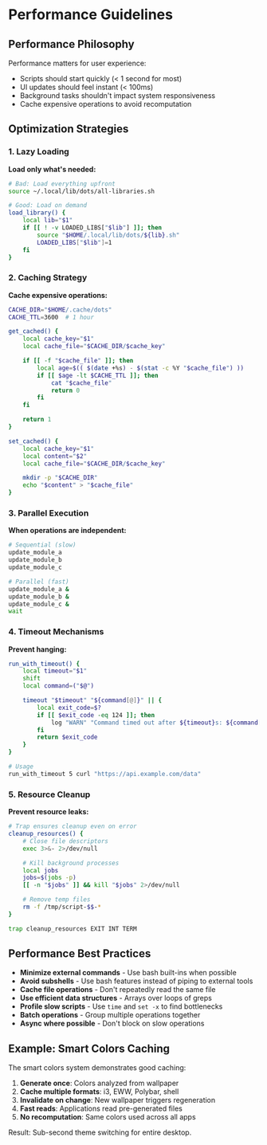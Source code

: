 # Performance Guidelines

## Performance Philosophy

Performance matters for user experience:

- Scripts should start quickly (< 1 second for most)
- UI updates should feel instant (< 100ms)
- Background tasks shouldn't impact system responsiveness
- Cache expensive operations to avoid recomputation

## Optimization Strategies

### 1. Lazy Loading

**Load only what's needed:**

```bash
# Bad: Load everything upfront
source ~/.local/lib/dots/all-libraries.sh

# Good: Load on demand
load_library() {
    local lib="$1"
    if [[ ! -v LOADED_LIBS["$lib"] ]]; then
        source "$HOME/.local/lib/dots/${lib}.sh"
        LOADED_LIBS["$lib"]=1
    fi
}
```

### 2. Caching Strategy

**Cache expensive operations:**

```bash
CACHE_DIR="$HOME/.cache/dots"
CACHE_TTL=3600  # 1 hour

get_cached() {
    local cache_key="$1"
    local cache_file="$CACHE_DIR/$cache_key"

    if [[ -f "$cache_file" ]]; then
        local age=$(( $(date +%s) - $(stat -c %Y "$cache_file") ))
        if [[ $age -lt $CACHE_TTL ]]; then
            cat "$cache_file"
            return 0
        fi
    fi

    return 1
}

set_cached() {
    local cache_key="$1"
    local content="$2"
    local cache_file="$CACHE_DIR/$cache_key"

    mkdir -p "$CACHE_DIR"
    echo "$content" > "$cache_file"
}
```

### 3. Parallel Execution

**When operations are independent:**

```bash
# Sequential (slow)
update_module_a
update_module_b
update_module_c

# Parallel (fast)
update_module_a &
update_module_b &
update_module_c &
wait
```

### 4. Timeout Mechanisms

**Prevent hanging:**

```bash
run_with_timeout() {
    local timeout="$1"
    shift
    local command=("$@")

    timeout "$timeout" "${command[@]}" || {
        local exit_code=$?
        if [[ $exit_code -eq 124 ]]; then
            log "WARN" "Command timed out after ${timeout}s: ${command[*]}"
        fi
        return $exit_code
    }
}

# Usage
run_with_timeout 5 curl "https://api.example.com/data"
```

### 5. Resource Cleanup

**Prevent resource leaks:**

```bash
# Trap ensures cleanup even on error
cleanup_resources() {
    # Close file descriptors
    exec 3>&- 2>/dev/null

    # Kill background processes
    local jobs
    jobs=$(jobs -p)
    [[ -n "$jobs" ]] && kill "$jobs" 2>/dev/null

    # Remove temp files
    rm -f /tmp/script-$$-*
}

trap cleanup_resources EXIT INT TERM
```

## Performance Best Practices

- **Minimize external commands** - Use bash built-ins when possible
- **Avoid subshells** - Use bash features instead of piping to external tools
- **Cache file operations** - Don't repeatedly read the same file
- **Use efficient data structures** - Arrays over loops of greps
- **Profile slow scripts** - Use `time` and `set -x` to find bottlenecks
- **Batch operations** - Group multiple operations together
- **Async where possible** - Don't block on slow operations

## Example: Smart Colors Caching

The smart colors system demonstrates good caching:

1. **Generate once**: Colors analyzed from wallpaper
2. **Cache multiple formats**: i3, EWW, Polybar, shell
3. **Invalidate on change**: New wallpaper triggers regeneration
4. **Fast reads**: Applications read pre-generated files
5. **No recomputation**: Same colors used across all apps

Result: Sub-second theme switching for entire desktop.
